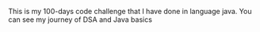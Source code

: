 This is my 100-days code challenge that I have done in language java.
You can see my journey of DSA and Java basics
